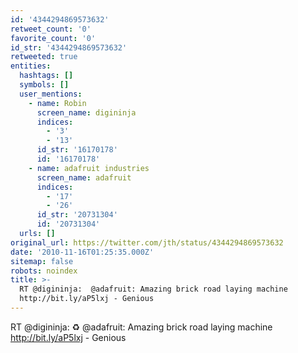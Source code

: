 ```yaml
---
id: '4344294869573632'
retweet_count: '0'
favorite_count: '0'
id_str: '4344294869573632'
retweeted: true
entities:
  hashtags: []
  symbols: []
  user_mentions:
    - name: Robin
      screen_name: digininja
      indices:
        - '3'
        - '13'
      id_str: '16170178'
      id: '16170178'
    - name: adafruit industries
      screen_name: adafruit
      indices:
        - '17'
        - '26'
      id_str: '20731304'
      id: '20731304'
  urls: []
original_url: https://twitter.com/jth/status/4344294869573632
date: '2010-11-16T01:25:35.000Z'
sitemap: false
robots: noindex
title: >-
  RT @digininja:  @adafruit: Amazing brick road laying machine
  http://bit.ly/aP5lxj - Genious
---
```


RT @digininja: ♻ @adafruit: Amazing brick road laying machine http://bit.ly/aP5lxj - Genious